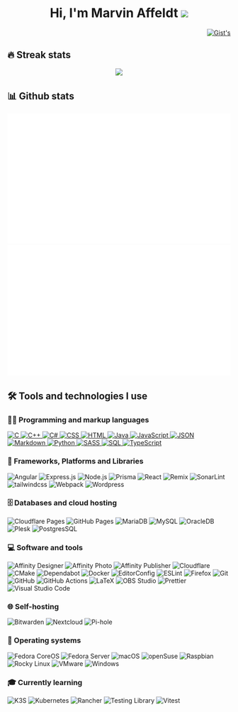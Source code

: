<h1 align="center">
	Hi, I'm Marvin Affeldt
	<img src="https://media.giphy.com/media/hvRJCLFzcasrR4ia7z/giphy.gif" width="28">
</h1>

<p align="right">
	<a href="https://gist.github.com/affeldt28"><img alt="Gist's" src="https://img.shields.io/badge/View_Gist's-181717?style=for-the-badge&logo=github&logoColor=white"></a>
</p>

## 🔥 Streak stats

<p align="center">
	<img src="https://github-readme-streak-stats.herokuapp.com/?user=affeldt28&count_private=true&theme=dark&background=0D1117">
</p>

## 📊 Github stats

<p align="center">
		<img src="https://raw.githubusercontent.com/affeldt28/github-stats/generated/overview.svg#gh-dark-mode-only">
		<img src="https://raw.githubusercontent.com/affeldt28/github-stats/generated/languages.svg#gh-dark-mode-only">
</p>

<!-- Some badges are from https://github.com/Ileriayo/markdown-badges -->

## 🛠️ Tools and technologies I use

### 👨‍💻 Programming and markup languages

<p>
	<a href="https://github.com/search?q=user%3Aaffeldt28+language%3Ac">
		<img alt="C" src="https://custom-icon-badges.herokuapp.com/badge/C-03599C?style=for-the-badge&logo=c-in-hexagon&logoColor=white">
	</a>
	<a href="https://github.com/search?q=user%3Aaffeldt28+language%3Acpp">
		<img alt="C++" src="https://custom-icon-badges.herokuapp.com/badge/C++-9C033A?style=for-the-badge&logo=cpp2&logoColor=white">
	</a>
	<a href="https://github.com/search?q=user%3Aaffeldt28+language%3Acsharp">
	 	<img alt="C#" src="https://custom-icon-badges.herokuapp.com/badge/C%23-68217A?style=for-the-badge&logo=cs2&logoColor=white">
	</a>
	<a href="https://github.com/search?q=user%3Aaffeldt28+language%3Acss">
	 	<img alt="CSS" src="https://img.shields.io/badge/CSS-1572B6?style=for-the-badge&logo=css3&logoColor=white">
	</a>
	 <a href="https://github.com/search?q=user%3Aaffeldt28+language%3Ahtml">
		<img alt="HTML" src="https://img.shields.io/badge/HTML-E34F26?style=for-the-badge&logo=html5&logoColor=white">
	</a>
	<a href="https://github.com/search?q=user%3Aaffeldt28+language%3Ajava">
		<img alt="Java" src="https://custom-icon-badges.herokuapp.com/badge/Java-007396?style=for-the-badge&logo=java&logoColor=white">
	</a>
	<a href="https://github.com/search?q=user%3Aaffeldt28+language%3Ajavascript">
		<img alt="JavaScript" src="https://img.shields.io/badge/JavaScript-F7DF1E?style=for-the-badge&logo=javascript&logoColor=black">
	</a>
	<a href="https://github.com/search?q=user%3Aaffeldt28+language%3Ajson">
		<img alt="JSON" src="https://img.shields.io/badge/JSON-000000?style=for-the-badge&logo=json&logoColor=white">
	</a>
	<a href="https://github.com/search?q=user%3Aaffeldt28+language%3Amarkdown">
		<img alt="Markdown" src="https://img.shields.io/badge/Markdown-000000?style=for-the-badge&logo=markdown&logoColor=white">
	</a>
	<a href="https://github.com/search?q=user%3Aaffeldt28+language%3Apython">
		<img alt="Python" src="https://img.shields.io/badge/Python-14354C?style=for-the-badge&logo=python&logoColor=white">
	</a>
	<a href="https://github.com/search?q=user%3Aaffeldt28+language%3Asass">
		<img alt="SASS" src="https://img.shields.io/badge/Sass-hotpink?style=for-the-badge&logo=SASS&logoColor=white">
	</a>
	<a href="https://github.com/search?q=user%3Aaffeldt28+language%3Asql">
		<img alt="SQL" src="https://custom-icon-badges.herokuapp.com/badge/SQL-025E8C?style=for-the-badge&logo=database&logoColor=white">
	</a>
	<a href="https://github.com/search?q=user%3Aaffeldt28+language%3AtypeScript">
		<img alt="TypeScript" src="https://img.shields.io/badge/TypeScript-007ACC?style=for-the-badge&logo=typescript&logoColor=white">
	</a>
</p>

### 🧰 Frameworks, Platforms and Libraries

<p>
	<img alt="Angular" src="https://img.shields.io/badge/Angular-DD0031?style=for-the-badge&logo=angular&logoColor=white">
	<img alt="Express.js" src="https://img.shields.io/badge/Express.js-404d59?style=for-the-badge&logo=express&logoColor=white">
	<img alt="Node.js" src="https://img.shields.io/badge/Node.js-43853D?style=for-the-badge&logo=node.js&logoColor=white">
	<img alt="Prisma" src="https://img.shields.io/badge/Prisma-3982CE?style=for-the-badge&logo=Prisma&logoColor=white">
	<img alt="React" src="https://img.shields.io/badge/React-61DAFB?style=for-the-badge&logo=react&logoColor=black">
	<img alt="Remix" src="https://img.shields.io/badge/remix-%23000?style=for-the-badge&logo=remix&logoColor=white">
	<img alt="SonarLint" src="https://img.shields.io/badge/-SonarLint-CB2029?style=for-the-badge&logo=sonarlint&logoColor=white">
	<img alt="tailwindcss" src="https://img.shields.io/badge/tailwindcss-%2338B2AC?style=for-the-badge&logo=tailwind-css&logoColor=white">
	<img alt="Webpack" src="https://img.shields.io/badge/Webpack-8DD6F9?style=for-the-badge&logo=webpack&logoColor=black">
	<img alt="Wordpress" src="https://img.shields.io/badge/Wordpress-21759B?style=for-the-badge&logo=wordpress&logoColor=white">
</p>

### 🗄️ Databases and cloud hosting

<p>
	<img alt="Cloudflare Pages" src ="https://img.shields.io/badge/Cloudflare_Pages-F38020?style=for-the-badge&logo=cloudflarepages&logoColor=white">
	<img alt="GitHub Pages" src="https://img.shields.io/badge/GitHub_Pages-327FC7?style=for-the-badge&logo=github&logoColor=white">
	<img alt="MariaDB" src="https://img.shields.io/badge/MariaDB-003545?style=for-the-badge&logo=mariadb&logoColor=white">
	<img alt="MySQL" src="https://img.shields.io/badge/MySQL-00f?style=for-the-badge&logo=mysql&logoColor=white">
	<img alt="OracleDB" src ="https://img.shields.io/badge/OracleDB-F00000?style=for-the-badge&logo=oracle&logoColor=white">
	<img alt="Plesk" src ="https://img.shields.io/badge/Plesk-52BBE6?style=for-the-badge&logo=plesk&logoColor=white">
	<img alt="PostgresSQL" src="https://img.shields.io/badge/postgres-%23316192?style=for-the-badge&&logo=postgresql&logoColor=white">
</p>

### 💻 Software and tools

<p>
	<img alt="Affinity Designer" src="https://img.shields.io/badge/Affinity_Designer-1B72BE?style=for-the-badge&logo=affinitydesigner&logoColor=white">
	<img alt="Affinity Photo" src="https://img.shields.io/badge/Affinity_Photo-7E4DD2?style=for-the-badge&logo=affinityphoto&logoColor=white">
	<img alt="Affinity Publisher" src="https://img.shields.io/badge/Affinity_Publisher-C9284D?style=for-the-badge&logo=affinitypublisher&logoColor=white">
	<img alt="Cloudflare" src="https://img.shields.io/badge/Cloudflare-F38020?style=for-the-badge&logo=cloudflare&logoColor=white">
	<img alt="CMake" src="https://img.shields.io/badge/CMake-064F8C?style=for-the-badge&logo=cmake&logoColor=white">
	<img alt="Dependabot" src="https://img.shields.io/badge/Dependabot-025E8C?style=for-the-badge&logo=dependabot&logoColor=white">
	<img alt="Docker" src="https://img.shields.io/badge/Docker-2496ED?style=for-the-badge&logo=docker&logoColor=white">
	<img alt="EditorConfig" src="https://img.shields.io/badge/EditorConfig-FEFEFE?style=for-the-badge&logo=editorconfig&logoColor=black">
	<img alt="ESLint" src="https://img.shields.io/badge/ESLint-4B32C3?style=for-the-badge&logo=eslint&logoColor=white">
	<img alt="Firefox" src="https://img.shields.io/badge/Firefox-FF7139?style=for-the-badge&logo=firefox&logoColor=white">
	<img alt="Git" src="https://img.shields.io/badge/Git-F05033?style=for-the-badge&logo=git&logoColor=white">
	<img alt="GitHub" src="https://img.shields.io/badge/GitHub-181717?style=for-the-badge&logo=github&logoColor=white">
	<img alt="GitHub Actions" src="https://img.shields.io/badge/GitHub_Actions-2671E5?style=for-the-badge&logo=github-actions&logoColor=white">
	<img alt="LaTeX" src="https://img.shields.io/badge/LaTeX-%23008080?style=for-the-badge&logo=latex&logoColor=whit">
	<img alt="OBS Studio" src="https://img.shields.io/badge/-OBS_Studio-302E31?style=for-the-badge&logo=obs-studio&logoColor=white">
	<img alt="Prettier" src="https://img.shields.io/badge/Prettier-F7B93E?style=for-the-badge&logo=prettier&logoColor=black">
	<img alt="Visual Studio Code" src="https://img.shields.io/badge/Visual_Studio_Code-0078d7?style=for-the-badge&logo=visual-studio-code&logoColor=white">
</p>

### 🌐 Self-hosting

<p>
	<img alt="Bitwarden" src="https://img.shields.io/badge/-Bitwarden-175DDC?style=for-the-badge&logo=bitwarden&logoColor=white">
	<img alt="Nextcloud" src="https://img.shields.io/badge/Nextcloud-0082C9?style=for-the-badge&logo=nextcloud&logoColor=white">
	<img alt="Pi-hole" src="https://img.shields.io/badge/Pi_hole-96060C?style=for-the-badge&logo=pihole&logoColor=white">
</p>

### 🐧 Operating systems

<p>
	<img alt="Fedora CoreOS" src="https://img.shields.io/badge/Fedora_CoreOS-d01766?style=for-the-badge&logo=fedora&logoColor=white">
	<img alt="Fedora Server" src="https://img.shields.io/badge/Fedora_Server-51A2DA?style=for-the-badge&logo=fedora&logoColor=white">
	<img alt="macOS" src="https://img.shields.io/badge/macOS-000000?style=for-the-badge&logo=macos&logoColor=white">
	<img alt="openSuse" src="https://img.shields.io/badge/openSuse-73BA25?style=for-the-badge&logo=opensuse&logoColor=white">
	<img alt="Raspbian" src="https://img.shields.io/badge/Raspberry_Pi-A22846?style=for-the-badge&logo=raspberrypi&logoColor=white">
	<img alt="Rocky Linux" src="https://img.shields.io/badge/Rocky_Linux-10B981?style=for-the-badge&logo=rockylinux&logoColor=white">
	<img alt="VMware" src="https://img.shields.io/badge/VMware-607078?style=for-the-badge&logo=vmware&logoColor=white">
	<img alt="Windows" src="https://img.shields.io/badge/Windows-0078D6?style=for-the-badge&logo=windows&logoColor=white">
</p>

### 🎓 Currently learning

<p>
	<img alt="K3S" src="https://img.shields.io/badge/K3S-FFC61C?style=for-the-badge&logo=k3s&logoColor=black">
	<img alt="Kubernetes" src="https://img.shields.io/badge/Kubernetes-326CE5?style=for-the-badge&logo=kubernetes&logoColor=white">
	<img alt="Rancher" src="https://img.shields.io/badge/Rancher-0075A8?style=for-the-badge&logo=rancher&logoColor=white">
	<img alt="Testing Library" src="https://img.shields.io/badge/TestingLibrary-%23E33332?style=for-the-badge&logo=testing-library&logoColor=white">
	<img alt="Vitest" src="https://img.shields.io/badge/Vitest-6e9f18?style=for-the-badge&logo=Vitest&logoColor=white">
</p>
